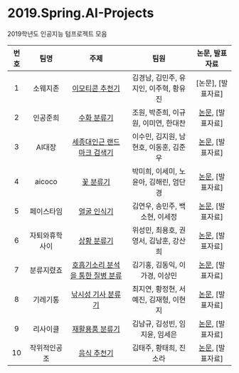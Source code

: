 # 2019.Spring.AI-Projects
2019학년도 인공지능 텀프로젝트 모음


번호 | 팀명 | 주제 | 팀원 | 논문, 발표자료 | 
:--: | :--: | :--: | :--: | :--: | 
1 | 소웨지존 | [이모티콘 추천기](https://github.com/sejongresearch/EmojiRecommand) | 김경남, 김민주, 유지인, 이주혁, 황유진 | [논문], [발표자료] | 
2 | 인공준희 | [수화 분류기](https://github.com/sejongresearch/SignLanguageClassfication) | 조원, 박준희, 이규원, 이미연, 한대찬 | [논문](https://github.com/Jo-won/Me-Mo/files/3317994/default.pdf), [발표자료] | 
3 | AI대장 | [세종대인근 랜드마크 검색기](https://github.com/sejongresearch/LandmarkRetrieval) | 이수민, 김지원, 남현호, 이동훈, 김준우 | [논문](https://github.com/sejongresearch/2019.Spring.AI_Leader/issues/49#issuecomment-504761499), [발표자료] 
4 | aicoco | [꽃 분류기](https://github.com/sejongresearch/FlowerClassification) | 박미희, 이세미, 노윤아, 김해린, 엄단경 | [논문](https://github.com/sejongresearch/FlowerClassification/blob/master/%EB%85%BC%EB%AC%B8.pdf), [발표자료] | 
5 | 페이스타임 | [얼굴 인식기](https://github.com/sejongresearch/FaceIdentification) | 김연우, 송민주, 백소현, 이세정 | [논문](https://github.com/sejongresearch/FaceIdentification/blob/master/%EC%9D%B8%EA%B3%B5%EC%A7%80%EB%8A%A5%20%ED%85%80%ED%94%84%EB%A1%9C%EC%A0%9D%ED%8A%B8_Facetime%20%EC%B5%9C%EC%A2%85%20%EB%85%BC%EB%AC%B8.pdf), [발표자료] | 
6 | 자퇴와휴학사이 | [상황 분류기](https://github.com/sejongresearch/SituationClassifier) | 위성민, 최용호, 권영서, 김남훈, 강산희 | [논문](https://github.com/sejongresearch/SituationClassifier/blob/master/SejongBHAJ.pdf), [발표자료] | 
7 | 분류지렸죠 | [호흡기소리 분석을 통한 질병 분류](https://github.com/sejongresearch/RespiratoryDiseasesClassification) | 김기홍, 김동익, 이가경, 이상민 | [논문](https://github.com/sejongresearch/Greatest-Classify-Group/blob/master/%ED%98%B8%ED%9D%A1%EA%B8%B0%20%EC%86%8C%EB%A6%AC%20%EB%B6%84%EC%84%9D%EC%9D%84%20%ED%86%B5%ED%95%9C%20%EC%A7%88%EB%B3%91%EC%9C%A0%EB%AC%B4%20%ED%8C%90%EB%8B%A8%EA%B3%BC%2C%20%EC%A7%88%EB%B3%91%EB%B6%84%EB%A5%98_%EB%B3%B4%EA%B3%A0%EC%84%9C.pdf), [발표자료] | 
8 | 기레기통 | [낚시성 기사 분류기](https://github.com/sejongresearch/ClickbaitClassifier) | 최지연, 황정현, 서예진, 김재형, 이현지 | [논문](https://github.com/sejongresearch/ClickbaitClassifier/blob/master/%E1%84%80%E1%85%B5%E1%84%85%E1%85%A6%E1%84%80%E1%85%B5%E1%84%90%E1%85%A9%E1%86%BC%20%E1%84%82%E1%85%A9%E1%86%AB%E1%84%86%E1%85%AE%E1%86%AB.pdf), [발표자료] | 
9 | 리사이클| [재활용품 분류기](https://github.com/sejongresearch/RecycleClassification) | 김남규, 김성빈, 임지윤, 임세은 | [논문](https://github.com/sejongresearch/RecycleClassification/blob/master/%EC%9D%B8%EA%B3%B5%EC%A7%80%EB%8A%A5%20%EB%B3%B4%EA%B3%A0%EC%84%9C%20.pdf), [발표자료] | 
10 | 작위적인공조 | [음식 추천기](https://github.com/sejongresearch/FoodRecommender) | 김태주, 황태희, 진소라 | [논문](https://github.com/sejongresearch/FoodRecommender/blob/master/%E1%84%8B%E1%85%B3%E1%86%B7%E1%84%89%E1%85%B5%E1%86%A8%E1%84%8E%E1%85%AE%E1%84%8E%E1%85%A5%E1%86%AB%E1%84%80%E1%85%B5_%E1%84%82%E1%85%A9%E1%86%AB%E1%84%86%E1%85%AE%E1%86%AB.pdf), [발표자료] | 
